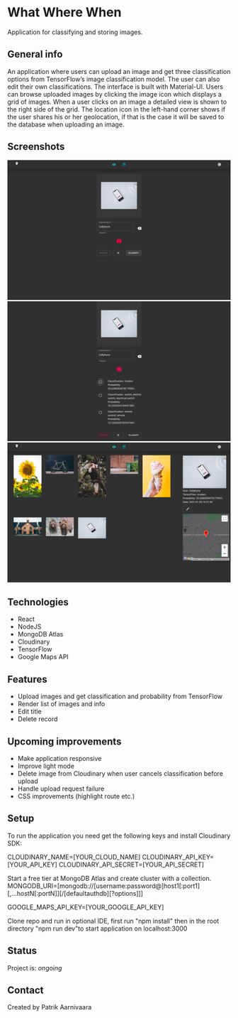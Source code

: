 # What Where When

Application for classifying and storing images.

## General info
An application where users can upload an image and get three classification options from TensorFlow’s image classification model. The user can also edit their own classifications. The interface is built with Material-UI. Users can browse uploaded images by clicking the image icon which displays a grid of images. When a user clicks on an image a detailed view is shown to the right side of the grid. The location icon in the left-hand corner shows if the user shares his or her geolocation, if that is the case it will be saved to the database when uploading an image. 

## Screenshots
![](screenshot1.png)
![](screenshot2.png)
![](screenshot3.png)

## Technologies
* React
* NodeJS
* MongoDB Atlas
* Cloudinary
* TensorFlow
* Google Maps API

## Features
* Upload images and get classification and probability from TensorFlow
* Render list of images and info
* Edit title
* Delete record

## Upcoming improvements
* Make application responsive
* Improve light mode
* Delete image from Cloudinary when user cancels classification before upload
* Handle upload request failure
* CSS improvements (highlight route etc.)

## Setup
To run the application you need get the following keys and install Cloudinary SDK:

CLOUDINARY_NAME=[YOUR_CLOUD_NAME]
CLOUDINARY_API_KEY=[YOUR_API_KEY]
CLOUDINARY_API_SECRET=[YOUR_API_SECRET]

Start a free tier at MongoDB Atlas and create cluster with a collection.
MONGODB_URI=[mongodb://[username:password@]host1[:port1][,...hostN[:portN]][/[defaultauthdb][?options]]]

GOOGLE_MAPS_API_KEY=[YOUR_GOOGLE_API_KEY]

Clone repo and run in optional IDE, first run "npm install" then in the root directory "npm run dev"to start application on localhost:3000

## Status
Project is: _ongoing_

## Contact
Created by Patrik Aarnivaara
